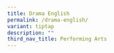 ```yaml
---
title: Drama English
permalink: /drama-english/
variant: tiptap
description: ""
third_nav_title: Performing Arts
---
```

